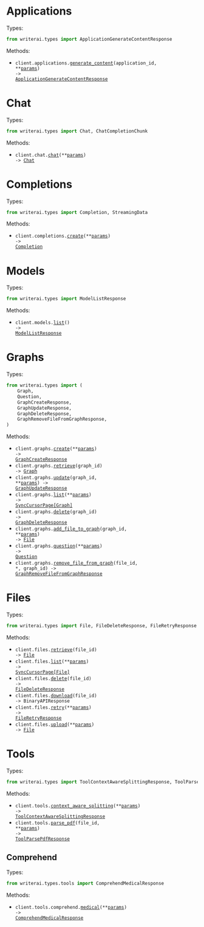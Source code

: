 # Applications

Types:

```python
from writerai.types import ApplicationGenerateContentResponse
```

Methods:

- <code title="post /v1/applications/{application_id}">client.applications.<a href="./src/writerai/resources/applications.py">generate_content</a>(application_id, \*\*<a href="src/writerai/types/application_generate_content_params.py">params</a>) -> <a href="./src/writerai/types/application_generate_content_response.py">ApplicationGenerateContentResponse</a></code>

# Chat

Types:

```python
from writerai.types import Chat, ChatCompletionChunk
```

Methods:

- <code title="post /v1/chat">client.chat.<a href="./src/writerai/resources/chat.py">chat</a>(\*\*<a href="src/writerai/types/chat_chat_params.py">params</a>) -> <a href="./src/writerai/types/chat.py">Chat</a></code>

# Completions

Types:

```python
from writerai.types import Completion, StreamingData
```

Methods:

- <code title="post /v1/completions">client.completions.<a href="./src/writerai/resources/completions.py">create</a>(\*\*<a href="src/writerai/types/completion_create_params.py">params</a>) -> <a href="./src/writerai/types/completion.py">Completion</a></code>

# Models

Types:

```python
from writerai.types import ModelListResponse
```

Methods:

- <code title="get /v1/models">client.models.<a href="./src/writerai/resources/models.py">list</a>() -> <a href="./src/writerai/types/model_list_response.py">ModelListResponse</a></code>

# Graphs

Types:

```python
from writerai.types import (
    Graph,
    Question,
    GraphCreateResponse,
    GraphUpdateResponse,
    GraphDeleteResponse,
    GraphRemoveFileFromGraphResponse,
)
```

Methods:

- <code title="post /v1/graphs">client.graphs.<a href="./src/writerai/resources/graphs.py">create</a>(\*\*<a href="src/writerai/types/graph_create_params.py">params</a>) -> <a href="./src/writerai/types/graph_create_response.py">GraphCreateResponse</a></code>
- <code title="get /v1/graphs/{graph_id}">client.graphs.<a href="./src/writerai/resources/graphs.py">retrieve</a>(graph_id) -> <a href="./src/writerai/types/graph.py">Graph</a></code>
- <code title="put /v1/graphs/{graph_id}">client.graphs.<a href="./src/writerai/resources/graphs.py">update</a>(graph_id, \*\*<a href="src/writerai/types/graph_update_params.py">params</a>) -> <a href="./src/writerai/types/graph_update_response.py">GraphUpdateResponse</a></code>
- <code title="get /v1/graphs">client.graphs.<a href="./src/writerai/resources/graphs.py">list</a>(\*\*<a href="src/writerai/types/graph_list_params.py">params</a>) -> <a href="./src/writerai/types/graph.py">SyncCursorPage[Graph]</a></code>
- <code title="delete /v1/graphs/{graph_id}">client.graphs.<a href="./src/writerai/resources/graphs.py">delete</a>(graph_id) -> <a href="./src/writerai/types/graph_delete_response.py">GraphDeleteResponse</a></code>
- <code title="post /v1/graphs/{graph_id}/file">client.graphs.<a href="./src/writerai/resources/graphs.py">add_file_to_graph</a>(graph_id, \*\*<a href="src/writerai/types/graph_add_file_to_graph_params.py">params</a>) -> <a href="./src/writerai/types/file.py">File</a></code>
- <code title="post /v1/graphs/question">client.graphs.<a href="./src/writerai/resources/graphs.py">question</a>(\*\*<a href="src/writerai/types/graph_question_params.py">params</a>) -> <a href="./src/writerai/types/question.py">Question</a></code>
- <code title="delete /v1/graphs/{graph_id}/file/{file_id}">client.graphs.<a href="./src/writerai/resources/graphs.py">remove_file_from_graph</a>(file_id, \*, graph_id) -> <a href="./src/writerai/types/graph_remove_file_from_graph_response.py">GraphRemoveFileFromGraphResponse</a></code>

# Files

Types:

```python
from writerai.types import File, FileDeleteResponse, FileRetryResponse
```

Methods:

- <code title="get /v1/files/{file_id}">client.files.<a href="./src/writerai/resources/files.py">retrieve</a>(file_id) -> <a href="./src/writerai/types/file.py">File</a></code>
- <code title="get /v1/files">client.files.<a href="./src/writerai/resources/files.py">list</a>(\*\*<a href="src/writerai/types/file_list_params.py">params</a>) -> <a href="./src/writerai/types/file.py">SyncCursorPage[File]</a></code>
- <code title="delete /v1/files/{file_id}">client.files.<a href="./src/writerai/resources/files.py">delete</a>(file_id) -> <a href="./src/writerai/types/file_delete_response.py">FileDeleteResponse</a></code>
- <code title="get /v1/files/{file_id}/download">client.files.<a href="./src/writerai/resources/files.py">download</a>(file_id) -> BinaryAPIResponse</code>
- <code title="post /v1/files/retry">client.files.<a href="./src/writerai/resources/files.py">retry</a>(\*\*<a href="src/writerai/types/file_retry_params.py">params</a>) -> <a href="./src/writerai/types/file_retry_response.py">FileRetryResponse</a></code>
- <code title="post /v1/files">client.files.<a href="./src/writerai/resources/files.py">upload</a>(\*\*<a href="src/writerai/types/file_upload_params.py">params</a>) -> <a href="./src/writerai/types/file.py">File</a></code>

# Tools

Types:

```python
from writerai.types import ToolContextAwareSplittingResponse, ToolParsePdfResponse
```

Methods:

- <code title="post /v1/tools/context-aware-splitting">client.tools.<a href="./src/writerai/resources/tools/tools.py">context_aware_splitting</a>(\*\*<a href="src/writerai/types/tool_context_aware_splitting_params.py">params</a>) -> <a href="./src/writerai/types/tool_context_aware_splitting_response.py">ToolContextAwareSplittingResponse</a></code>
- <code title="post /v1/tools/pdf-parser/{file_id}">client.tools.<a href="./src/writerai/resources/tools/tools.py">parse_pdf</a>(file_id, \*\*<a href="src/writerai/types/tool_parse_pdf_params.py">params</a>) -> <a href="./src/writerai/types/tool_parse_pdf_response.py">ToolParsePdfResponse</a></code>

## Comprehend

Types:

```python
from writerai.types.tools import ComprehendMedicalResponse
```

Methods:

- <code title="post /v1/tools/comprehend/medical">client.tools.comprehend.<a href="./src/writerai/resources/tools/comprehend.py">medical</a>(\*\*<a href="src/writerai/types/tools/comprehend_medical_params.py">params</a>) -> <a href="./src/writerai/types/tools/comprehend_medical_response.py">ComprehendMedicalResponse</a></code>
